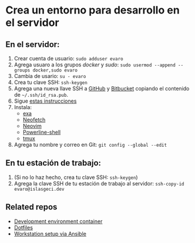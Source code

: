 # Crea un entorno para desarrollo en el servidor

## En el servidor:

1. Crear cuenta de usuario: `sudo adduser evaro`
1. Agrega usuaro a los grupos _docker_ y _sudo_: `sudo usermod --append --groups docker,sudo evaro`
1. Cambia de usario: `su - evaro`
1. Crea tu clave SSH: `ssh-keygen`
1. Agrega una nueva llave SSH a [GitHub](https://github.com/settings/keys/) y [Bitbucket](https://bitbucket.org/account/settings/ssh-keys/) copiando el contenido de `~/.ssh/id_rsa.pub`.
1. Sigue [estas instrucciones](https://github.com/devarops/dotfiles/blob/develop/README.md)
1. Instala:
    - [exa](https://github.com/ogham/exa)
    - [Neofetch](https://github.com/dylanaraps/neofetch)
    - [Neovim](https://github.com/neovim/neovim)
    - [Powerline-shell](https://github.com/b-ryan/powerline-shell)
    - [tmux](https://github.com/tmux/tmux)
1. Agrega tu nombre y correo en Git: `git config --global --edit`

## En tu estación de trabajo:

1. (Si no lo haz hecho, crea tu clave SSH: `ssh-keygen`)
1. Agrega la clave SSH de tu estación de trabajo al servidor: `ssh-copy-id evaro@islasgeci.dev`

## Related repos

- [Development environment container](https://github.com/devarops/devenv)
- [Dotfiles](https://github.com/devarops/dotfiles)
- [Workstation setup via Ansible](https://github.com/IslasGECI/workstation_setup)
